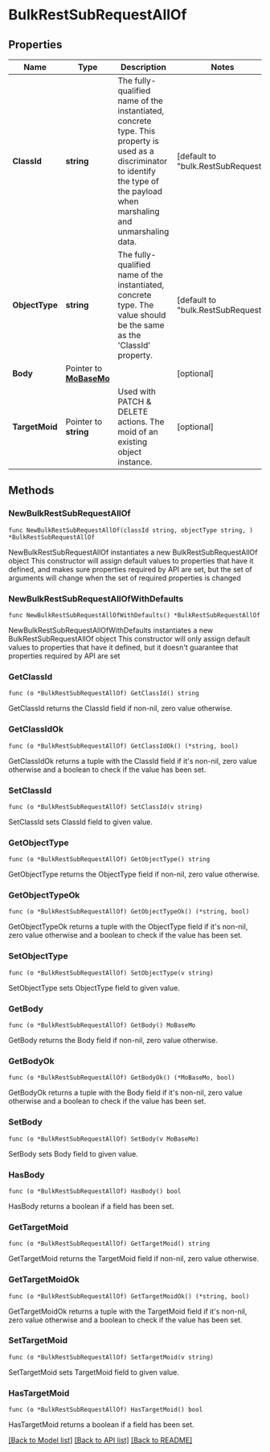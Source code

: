 # BulkRestSubRequestAllOf

## Properties

Name | Type | Description | Notes
------------ | ------------- | ------------- | -------------
**ClassId** | **string** | The fully-qualified name of the instantiated, concrete type. This property is used as a discriminator to identify the type of the payload when marshaling and unmarshaling data. | [default to "bulk.RestSubRequest"]
**ObjectType** | **string** | The fully-qualified name of the instantiated, concrete type. The value should be the same as the &#39;ClassId&#39; property. | [default to "bulk.RestSubRequest"]
**Body** | Pointer to [**MoBaseMo**](MoBaseMo.md) |  | [optional] 
**TargetMoid** | Pointer to **string** | Used with PATCH &amp; DELETE actions. The moid of an existing object instance. | [optional] 

## Methods

### NewBulkRestSubRequestAllOf

`func NewBulkRestSubRequestAllOf(classId string, objectType string, ) *BulkRestSubRequestAllOf`

NewBulkRestSubRequestAllOf instantiates a new BulkRestSubRequestAllOf object
This constructor will assign default values to properties that have it defined,
and makes sure properties required by API are set, but the set of arguments
will change when the set of required properties is changed

### NewBulkRestSubRequestAllOfWithDefaults

`func NewBulkRestSubRequestAllOfWithDefaults() *BulkRestSubRequestAllOf`

NewBulkRestSubRequestAllOfWithDefaults instantiates a new BulkRestSubRequestAllOf object
This constructor will only assign default values to properties that have it defined,
but it doesn't guarantee that properties required by API are set

### GetClassId

`func (o *BulkRestSubRequestAllOf) GetClassId() string`

GetClassId returns the ClassId field if non-nil, zero value otherwise.

### GetClassIdOk

`func (o *BulkRestSubRequestAllOf) GetClassIdOk() (*string, bool)`

GetClassIdOk returns a tuple with the ClassId field if it's non-nil, zero value otherwise
and a boolean to check if the value has been set.

### SetClassId

`func (o *BulkRestSubRequestAllOf) SetClassId(v string)`

SetClassId sets ClassId field to given value.


### GetObjectType

`func (o *BulkRestSubRequestAllOf) GetObjectType() string`

GetObjectType returns the ObjectType field if non-nil, zero value otherwise.

### GetObjectTypeOk

`func (o *BulkRestSubRequestAllOf) GetObjectTypeOk() (*string, bool)`

GetObjectTypeOk returns a tuple with the ObjectType field if it's non-nil, zero value otherwise
and a boolean to check if the value has been set.

### SetObjectType

`func (o *BulkRestSubRequestAllOf) SetObjectType(v string)`

SetObjectType sets ObjectType field to given value.


### GetBody

`func (o *BulkRestSubRequestAllOf) GetBody() MoBaseMo`

GetBody returns the Body field if non-nil, zero value otherwise.

### GetBodyOk

`func (o *BulkRestSubRequestAllOf) GetBodyOk() (*MoBaseMo, bool)`

GetBodyOk returns a tuple with the Body field if it's non-nil, zero value otherwise
and a boolean to check if the value has been set.

### SetBody

`func (o *BulkRestSubRequestAllOf) SetBody(v MoBaseMo)`

SetBody sets Body field to given value.

### HasBody

`func (o *BulkRestSubRequestAllOf) HasBody() bool`

HasBody returns a boolean if a field has been set.

### GetTargetMoid

`func (o *BulkRestSubRequestAllOf) GetTargetMoid() string`

GetTargetMoid returns the TargetMoid field if non-nil, zero value otherwise.

### GetTargetMoidOk

`func (o *BulkRestSubRequestAllOf) GetTargetMoidOk() (*string, bool)`

GetTargetMoidOk returns a tuple with the TargetMoid field if it's non-nil, zero value otherwise
and a boolean to check if the value has been set.

### SetTargetMoid

`func (o *BulkRestSubRequestAllOf) SetTargetMoid(v string)`

SetTargetMoid sets TargetMoid field to given value.

### HasTargetMoid

`func (o *BulkRestSubRequestAllOf) HasTargetMoid() bool`

HasTargetMoid returns a boolean if a field has been set.


[[Back to Model list]](../README.md#documentation-for-models) [[Back to API list]](../README.md#documentation-for-api-endpoints) [[Back to README]](../README.md)


